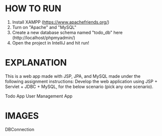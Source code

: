 # HOW TO RUN
1. Install XAMPP (https://www.apachefriends.org/)
2. Turn on "Apache" and "MySQL"
3. Create a new database schema named "todo_db" here (http://localhost/phpmyadmin/)
4. Open the project in IntelliJ and hit run!

# EXPLANATION
This is a web app made with JSP, JPA, and MySQL made under the following assignment instructions:
Develop the web application using JSP + Servlet + JDBC + MySQL, for the below scenario (pick any one scenario).

Todo App 
User Management App

# IMAGES
DBConnection
